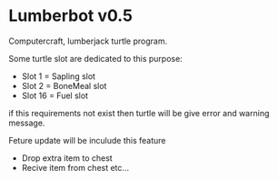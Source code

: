 # Lumberbot v0.5
Computercraft, lumberjack turtle program.

Some turtle slot are dedicated to this purpose:
* Slot 1 = Sapling slot
* Slot 2 = BoneMeal slot
* Slot 16 = Fuel slot

if this requirements not exist then turtle will be give error and warning message.

Feture update will be inculude this feature
* Drop extra item to chest
* Recive item from chest
etc...

